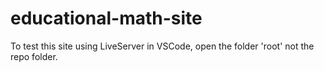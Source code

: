# educational-math-site

To test this site using LiveServer in VSCode, open the folder 'root' not the repo folder.
